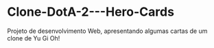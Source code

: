 # Clone-DotA-2---Hero-Cards

Projeto de desenvolvimento Web, apresentando algumas cartas de um clone de Yu Gi Oh!